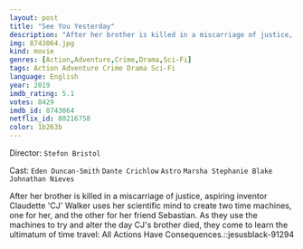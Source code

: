 ```yaml
---
layout: post
title: "See You Yesterday"
description: "After her brother is killed in a miscarriage of justice, aspiring inventor Claudette 'CJ' Walker uses her scientific mind to create two time machines, one for her, and the other for her friend Sebastian. As they use the machines to try and alter the day CJ's brother died, they come to learn the ultimatum of time travel: All Actions Have Consequences..."
img: 8743064.jpg
kind: movie
genres: [Action,Adventure,Crime,Drama,Sci-Fi]
tags: Action Adventure Crime Drama Sci-Fi 
language: English
year: 2019
imdb_rating: 5.1
votes: 8429
imdb_id: 8743064
netflix_id: 80216758
color: 1b263b
---
```

Director: `Stefon Bristol`  

Cast: `Eden Duncan-Smith` `Dante Crichlow` `Astro` `Marsha Stephanie Blake` `Johnathan Nieves` 

After her brother is killed in a miscarriage of justice, aspiring inventor Claudette 'CJ' Walker uses her scientific mind to create two time machines, one for her, and the other for her friend Sebastian. As they use the machines to try and alter the day CJ's brother died, they come to learn the ultimatum of time travel: All Actions Have Consequences.::jesusblack-91294
